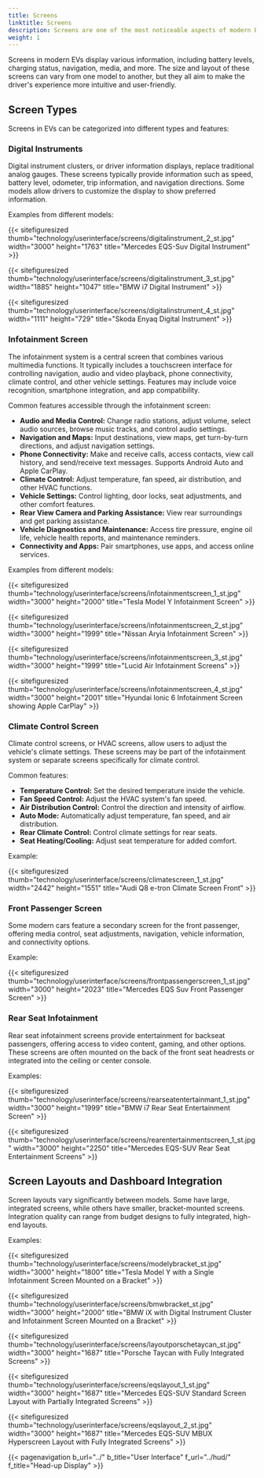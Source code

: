 ```yaml
---
title: Screens
linktitle: Screens
description: Screens are one of the most noticeable aspects of modern EVs' user interfaces, ranging from small displays showing basic information to large touchscreens dominating the dashboard.
weight: 1
---
```

<!-- markdownlint-disable MD033 -->

Screens in modern EVs display various information, including battery levels, charging status, navigation, media, and more. The size and layout of these screens can vary from one model to another, but they all aim to make the driver's experience more intuitive and user-friendly.

## Screen Types

Screens in EVs can be categorized into different types and features:

### Digital Instruments

Digital instrument clusters, or driver information displays, replace traditional analog gauges. These screens typically provide information such as speed, battery level, odometer, trip information, and navigation directions. Some models allow drivers to customize the display to show preferred information.

Examples from different models:

{{< sitefiguresized thumb="technology/userinterface/screens/digitalinstrument_2_st.jpg" width="3000" height="1763" title="Mercedes EQS-Suv Digital Instrument" >}}

{{< sitefiguresized thumb="technology/userinterface/screens/digitalinstrument_3_st.jpg" width="1885" height="1047" title="BMW i7 Digital Instrument" >}}

{{< sitefiguresized thumb="technology/userinterface/screens/digitalinstrument_4_st.jpg" width="1111" height="729" title="Skoda Enyaq Digital Instrument" >}}

### Infotainment Screen

The infotainment system is a central screen that combines various multimedia functions. It typically includes a touchscreen interface for controlling navigation, audio and video playback, phone connectivity, climate control, and other vehicle settings. Features may include voice recognition, smartphone integration, and app compatibility.

Common features accessible through the infotainment screen:

- **Audio and Media Control:** Change radio stations, adjust volume, select audio sources, browse music tracks, and control audio settings.
- **Navigation and Maps:** Input destinations, view maps, get turn-by-turn directions, and adjust navigation settings.
- **Phone Connectivity:** Make and receive calls, access contacts, view call history, and send/receive text messages. Supports Android Auto and Apple CarPlay.
- **Climate Control:** Adjust temperature, fan speed, air distribution, and other HVAC functions.
- **Vehicle Settings:** Control lighting, door locks, seat adjustments, and other comfort features.
- **Rear View Camera and Parking Assistance:** View rear surroundings and get parking assistance.
- **Vehicle Diagnostics and Maintenance:** Access tire pressure, engine oil life, vehicle health reports, and maintenance reminders.
- **Connectivity and Apps:** Pair smartphones, use apps, and access online services.

Examples from different models:

{{< sitefiguresized thumb="technology/userinterface/screens/infotainmentscreen_1_st.jpg" width="3000" height="2000" title="Tesla Model Y Infotainment Screen" >}}

{{< sitefiguresized thumb="technology/userinterface/screens/infotainmentscreen_2_st.jpg" width="3000" height="1999" title="Nissan Aryia Infotainment Screen" >}}

{{< sitefiguresized thumb="technology/userinterface/screens/infotainmentscreen_3_st.jpg" width="3000" height="1999" title="Lucid Air Infotainment Screens" >}}

{{< sitefiguresized thumb="technology/userinterface/screens/infotainmentscreen_4_st.jpg" width="3000" height="2001" title="Hyundai Ionic 6 Infotainment Screen showing Apple CarPlay" >}}

### Climate Control Screen

Climate control screens, or HVAC screens, allow users to adjust the vehicle's climate settings. These screens may be part of the infotainment system or separate screens specifically for climate control.

Common features:

- **Temperature Control:** Set the desired temperature inside the vehicle.
- **Fan Speed Control:** Adjust the HVAC system's fan speed.
- **Air Distribution Control:** Control the direction and intensity of airflow.
- **Auto Mode:** Automatically adjust temperature, fan speed, and air distribution.
- **Rear Climate Control:** Control climate settings for rear seats.
- **Seat Heating/Cooling:** Adjust seat temperature for added comfort.

Example:

{{< sitefiguresized thumb="technology/userinterface/screens/climatescreen_1_st.jpg" width="2442" height="1551" title="Audi Q8 e-tron Climate Screen Front" >}}

### Front Passenger Screen

Some modern cars feature a secondary screen for the front passenger, offering media control, seat adjustments, navigation, vehicle information, and connectivity options.

Example:

{{< sitefiguresized thumb="technology/userinterface/screens/frontpassengerscreen_1_st.jpg" width="3000" height="2023" title="Mercedes EQS Suv Front Passenger Screen" >}}

### Rear Seat Infotainment

Rear seat infotainment screens provide entertainment for backseat passengers, offering access to video content, gaming, and other options. These screens are often mounted on the back of the front seat headrests or integrated into the ceiling or center console.

Examples:

{{< sitefiguresized thumb="technology/userinterface/screens/rearseatentertainmant_1_st.jpg" width="3000" height="1999" title="BMW i7 Rear Seat Entertainment Screen" >}}

{{< sitefiguresized thumb="technology/userinterface/screens/rearentertainmentscreen_1_st.jpg" width="3000" height="2250" title="Mercedes EQS-SUV Rear Seat Entertainment Screens" >}}

## Screen Layouts and Dashboard Integration

Screen layouts vary significantly between models. Some have large, integrated screens, while others have smaller, bracket-mounted screens. Integration quality can range from budget designs to fully integrated, high-end layouts.

Examples:

{{< sitefiguresized thumb="technology/userinterface/screens/modelybracket_st.jpg" width="3000" height="1800" title="Tesla Model Y with a Single Infotainment Screen Mounted on a Bracket" >}}

{{< sitefiguresized thumb="technology/userinterface/screens/bmwbracket_st.jpg" width="3000" height="2000" title="BMW iX with Digital Instrument Cluster and Infotainment Screen Mounted on a Bracket" >}}

{{< sitefiguresized thumb="technology/userinterface/screens/layoutporschetaycan_st.jpg" width="3000" height="1687" title="Porsche Taycan with Fully Integrated Screens" >}}

{{< sitefiguresized thumb="technology/userinterface/screens/eqslayout_1_st.jpg" width="3000" height="1687" title="Mercedes EQS-SUV Standard Screen Layout with Partially Integrated Screens" >}}

{{< sitefiguresized thumb="technology/userinterface/screens/eqslayout_2_st.jpg" width="3000" height="1687" title="Mercedes EQS-SUV MBUX Hyperscreen Layout with Fully Integrated Screens" >}}

{{< pagenavigation b_url="../" b_title="User Interface" f_url="../hud/" f_title="Head-up Display" >}}